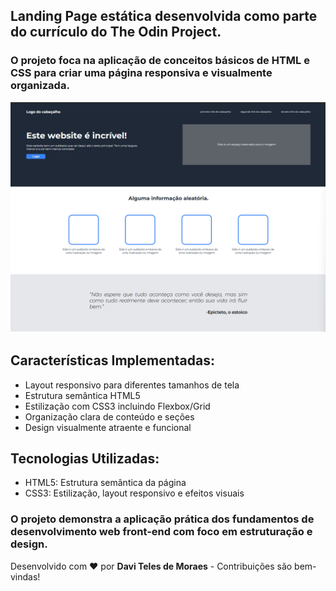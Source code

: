 <h2>
  Landing Page estática desenvolvida como parte do currículo do
  <b>The Odin Project</b>.
</h2>

<h3>
  O projeto foca na aplicação de conceitos básicos de HTML e CSS para criar uma
  página responsiva e visualmente organizada.
</h3>

<p align="center">
  <img
    src="./Preview.png"
    alt="Preview da Landing Page"
  />
</p>

<h2>Características Implementadas:</h2>
<ul>
  <li>Layout responsivo para diferentes tamanhos de tela</li>
  <li>Estrutura semântica HTML5</li>
  <li>Estilização com CSS3 incluindo Flexbox/Grid</li>
  <li>Organização clara de conteúdo e seções</li>
  <li>Design visualmente atraente e funcional</li>
</ul>

<h2>Tecnologias Utilizadas:</h2>
<ul>
  <li>HTML5: Estrutura semântica da página</li>
  <li>CSS3: Estilização, layout responsivo e efeitos visuais</li>
</ul>

<h3>
  O projeto demonstra a aplicação prática dos fundamentos de desenvolvimento web
  front-end com foco em estruturação e design.
</h3>

<p>
  Desenvolvido com ❤️ por <b>Davi Teles de Moraes</b> - Contribuições são
  bem-vindas!
</p>
